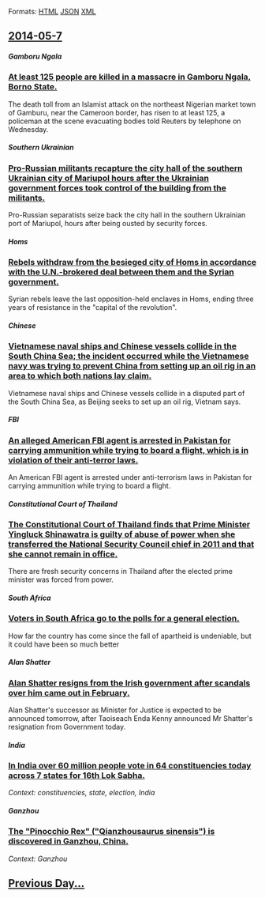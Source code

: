 
Formats: [HTML](2014/05/7/index.html)  [JSON](2014/05/7/index.json)  [XML](2014/05/7/index.xml)  

## [2014-05-7](/news/2014/05/7/index.md)

##### Gamboru Ngala
### [At least 125 people are killed in a massacre in Gamboru Ngala, Borno State. ](/news/2014/05/7/at-least-125-people-are-killed-in-a-massacre-in-gamboru-ngala-borno-state.md)
The death toll from an Islamist attack on the northeast Nigerian market town of Gamburu, near the Cameroon border, has risen to at least 125, a policeman at the scene evacuating bodies told Reuters by telephone on Wednesday.

##### Southern Ukrainian
### [Pro-Russian militants recapture the city hall of the southern Ukrainian city of Mariupol hours after the Ukrainian government forces took control of the building from the militants. ](/news/2014/05/7/pro-russian-militants-recapture-the-city-hall-of-the-southern-ukrainian-city-of-mariupol-hours-after-the-ukrainian-government-forces-took-co.md)
Pro-Russian separatists seize back the city hall in the southern Ukrainian port of Mariupol, hours after being ousted by security forces.

##### Homs
### [Rebels withdraw from the besieged city of Homs in accordance with the U.N.-brokered deal between them and the Syrian government. ](/news/2014/05/7/rebels-withdraw-from-the-besieged-city-of-homs-in-accordance-with-the-u-n-brokered-deal-between-them-and-the-syrian-government.md)
Syrian rebels leave the last opposition-held enclaves in Homs, ending three years of resistance in the &quot;capital of the revolution&quot;.

##### Chinese
### [Vietnamese naval ships and Chinese vessels collide in the South China Sea; the incident occurred while the Vietnamese navy was trying to prevent China from setting up an oil rig in an area to which both nations lay claim. ](/news/2014/05/7/vietnamese-naval-ships-and-chinese-vessels-collide-in-the-south-china-sea-the-incident-occurred-while-the-vietnamese-navy-was-trying-to-pre.md)
Vietnamese naval ships and Chinese vessels collide in a disputed part of the South China Sea, as Beijing seeks to set up an oil rig, Vietnam says.

##### FBI
### [An alleged American FBI agent is arrested in Pakistan for carrying ammunition while trying to board a flight, which is in violation of their anti-terror laws. ](/news/2014/05/7/an-alleged-american-fbi-agent-is-arrested-in-pakistan-for-carrying-ammunition-while-trying-to-board-a-flight-which-is-in-violation-of-their.md)
An American FBI agent is arrested under anti-terrorism laws in Pakistan for carrying ammunition while trying to board a flight.

##### Constitutional Court of Thailand
### [The Constitutional Court of Thailand finds that Prime Minister Yingluck Shinawatra is guilty of abuse of power when she transferred the National Security Council chief in 2011 and that she cannot remain in office. ](/news/2014/05/7/the-constitutional-court-of-thailand-finds-that-prime-minister-yingluck-shinawatra-is-guilty-of-abuse-of-power-when-she-transferred-the-nati.md)
There are fresh security concerns in Thailand after the elected prime minister was forced from power.

##### South Africa
### [Voters in South Africa go to the polls for a general election. ](/news/2014/05/7/voters-in-south-africa-go-to-the-polls-for-a-general-election.md)
How far the country has come since the fall of apartheid is undeniable, but it could have been so much better

##### Alan Shatter
### [Alan Shatter resigns from the Irish government after scandals over him came out in February. ](/news/2014/05/7/alan-shatter-resigns-from-the-irish-government-after-scandals-over-him-came-out-in-february.md)
Alan Shatter&#39;s successor as Minister for Justice is expected to be announced tomorrow, after Taoiseach Enda Kenny announced Mr Shatter&#39;s resignation from Government today.

##### India
### [In India over 60 million people vote in 64 constituencies today across 7 states for 16th Lok Sabha. ](/news/2014/05/7/in-india-over-60-million-people-vote-in-64-constituencies-today-across-7-states-for-16th-lok-sabha.md)
_Context: constituencies, state, election, India_

##### Ganzhou
### [The "Pinocchio Rex" ("Qianzhousaurus sinensis") is discovered in Ganzhou, China. ](/news/2014/05/7/the-pinocchio-rex-qianzhousaurus-sinensis-is-discovered-in-ganzhou-china.md)
_Context: Ganzhou_

## [Previous Day...](/news/2014/05/6/index.md)

